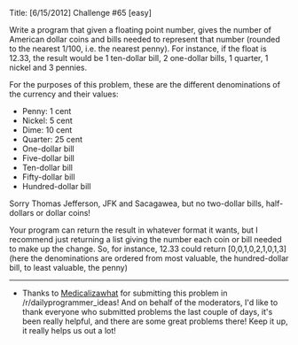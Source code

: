 Title: [6/15/2012] Challenge #65 [easy]


Write a program that given a floating point number, gives the number of American dollar coins and bills needed to represent that number (rounded to the nearest 1/100, i.e. the nearest penny). For instance, if the float is 12.33, the result would be 1 ten-dollar bill, 2 one-dollar bills, 1 quarter, 1 nickel and 3 pennies.

For the purposes of this problem, these are the different denominations of the currency and their values:

* Penny: 1 cent
* Nickel: 5 cent
* Dime: 10 cent
* Quarter: 25 cent
* One-dollar bill
* Five-dollar bill
* Ten-dollar bill
* Fifty-dollar bill
* Hundred-dollar bill

Sorry Thomas Jefferson, JFK and Sacagawea, but no two-dollar bills, half-dollars or dollar coins!

Your program can return the result in whatever format it wants, but I recommend just returning a list giving the number each coin or bill needed to make up the change. So, for instance, 12.33 could return [0,0,1,0,2,1,0,1,3] (here the denominations are ordered from most valuable, the hundred-dollar bill, to least valuable, the penny)

***

* Thanks to [Medicalizawhat](http://www.reddit.com/user/Medicalizawhat) for submitting this problem in /r/dailyprogrammer_ideas! And on behalf of the moderators, I'd like to thank everyone who submitted problems the last couple of days, it's been really helpful, and there are some great problems there! Keep it up, it really helps us out a lot!